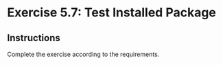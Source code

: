# Exercise 5.7: Test Installed Package

## Instructions

Complete the exercise according to the requirements.
